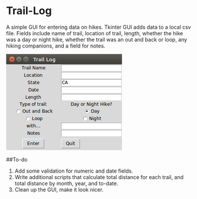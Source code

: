 # Trail-Log
A simple GUI for entering data on hikes. Tkinter GUI adds data to a local csv file. Fields include name of trail, location of trail, length, whether the hike was a day or night hike, whether the trail was an out and back or loop, any hiking companions, and a field for notes.

![Screenshot](/trail-log.py-screen-shot.png?raw=true "Trail Log Screenshot")

##To-do
1. Add some validation for numeric and date fields.
2. Write additional scripts that calculate total distance for each trail, and total distance by month, year, and to-date.
3. Clean up the GUI, make it look nicer.
